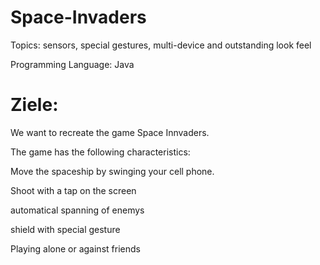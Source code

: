 # Space-Invaders

Topics: sensors, special gestures, multi-device and outstanding look feel

Programming Language: Java

# Ziele:
We want to recreate the game Space Innvaders.

The game has the following characteristics:

Move the spaceship by swinging your cell phone.

Shoot with a tap on the screen

automatical spanning of enemys

shield with special gesture

Playing alone or against friends
